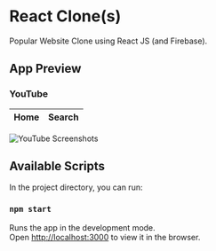 # React Clone(s)
Popular Website Clone using React JS (and Firebase).

## App Preview

### YouTube

| Home | Search |
| ---- | ------ |
![YouTube Screenshots](/youtube-clone/screenshots/youtube.jpg)

## Available Scripts

In the project directory, you can run:

### `npm start`

Runs the app in the development mode.<br />
Open [http://localhost:3000](http://localhost:3000) to view it in the browser.
